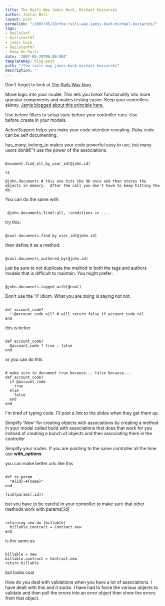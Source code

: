 ```yaml
---
title: The Rails Way Jamis Buck, Michael Koziarski
author: Justin Ball
layout: post
permalink: "/2007/05/20/the-rails-way-jamis-buck-michael-koziarski/"
tags:
- RailsConf
- RailsConf07
- jamis buck
- RailsConf07
- Ruby On Rails
date: '2007-05-20T06:00:00Z'
templateKey: blog-post
path: "/the-rails-way-jamis-buck-michael-koziarski"
description: ''
---
```


Don't forget to look at <a href="http://www.therailsway.com/">The Rails Way blog</a>.

Move logic into your model.  This lets you break functionality into more granular components and makes testing easier.  Keep your controllers skinny. <a href="http://weblog.jamisbuck.org/2006/10/18/skinny-controller-fat-model"> Jamis blogged about this principle here.</a>

Use before filters to setup state before your controller runs.  Use before_create in your models.

ActiveSupport helps you make your code intention revealing.  Ruby code can be self documenting.

has_many, belong_to makes your code powerful easy to use, but many users donâ€™t use the power of the associations.
<pre><code class="ruby">
Document.find_all_by_user_id(@john.id)

vs

@john.documents # this one hits the db once and then stores the objects in memory.  After the call you don't have to keep hitting the db.
</pre></code>


You can do the same with
<pre><code class="ruby">
 @john.documents.find(:all, :conditions => ....
</pre></code>

try this:
<pre><code class="ruby">
@cool.documents.find_by_user_id(@john.id)
</pre></code>

then define it as a method:
<pre><code class="ruby">
@cool.documents_authored_by(@john.id)
</pre></code>
just be sure to not duplicate the method in both the tags and authors models that is difficult to maintain.
You might prefer:
<pre><code class="ruby">
@john.documents.tagged_with(@cool)
</pre></code>

Don't use the '!!' idiom.  What you are doing is saying not not.
<pre><code class="ruby">
def account_code?
  !!@account_code.nil? # will return false if account_code nil
end
</pre></code>

this is better
<pre><code class="ruby">
def account_code?
  @account_code ? true : false
end
</pre></code>

or you can do this
<pre><code class="ruby">
# make sure to document true because... false because...
def account_code?
  if @account_code
    true
  else
    false
  end
end
</pre></code>

I'm tired of typing code.  I'll post a link to the slides when they get them up.

Simplify 'New' for creating objects with associations by creating a method in your model called build with associations that does that work for you instead of creating a bunch of objects and then associating them in the controller

Simplify your routes.  If you are pointing to the same controller all the time use <strong>with_options</strong>

you can make better urls like this
<pre><code class="ruby">
def to_param
  "#{id}-#{name}"
end

find(params[:id])
</pre></code>
but you have to be careful in your controller to make sure that other methods work with params[:id]
<pre><code class="ruby">
returning new do |billable|
  billable.contract = Contract.new
end
</pre></code>
is the same as
<pre><code class="ruby">
billable = new
billable.contract = Contract.new
return billable
</pre></code>
but looks cool

How do you deal with validations when you have a lot of associations.  I have dealt with this and it sucks.  I have had to force the various objects to validate and then pull the errors into an error object then show the errors from that object.

